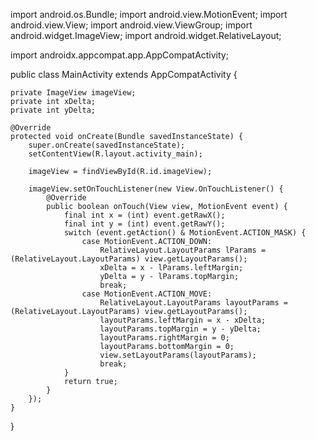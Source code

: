 import android.os.Bundle;
import android.view.MotionEvent;
import android.view.View;
import android.view.ViewGroup;
import android.widget.ImageView;
import android.widget.RelativeLayout;

import androidx.appcompat.app.AppCompatActivity;

public class MainActivity extends AppCompatActivity {

    private ImageView imageView;
    private int xDelta;
    private int yDelta;

    @Override
    protected void onCreate(Bundle savedInstanceState) {
        super.onCreate(savedInstanceState);
        setContentView(R.layout.activity_main);

        imageView = findViewById(R.id.imageView);

        imageView.setOnTouchListener(new View.OnTouchListener() {
            @Override
            public boolean onTouch(View view, MotionEvent event) {
                final int x = (int) event.getRawX();
                final int y = (int) event.getRawY();
                switch (event.getAction() & MotionEvent.ACTION_MASK) {
                    case MotionEvent.ACTION_DOWN:
                        RelativeLayout.LayoutParams lParams = (RelativeLayout.LayoutParams) view.getLayoutParams();
                        xDelta = x - lParams.leftMargin;
                        yDelta = y - lParams.topMargin;
                        break;
                    case MotionEvent.ACTION_MOVE:
                        RelativeLayout.LayoutParams layoutParams = (RelativeLayout.LayoutParams) view.getLayoutParams();
                        layoutParams.leftMargin = x - xDelta;
                        layoutParams.topMargin = y - yDelta;
                        layoutParams.rightMargin = 0;
                        layoutParams.bottomMargin = 0;
                        view.setLayoutParams(layoutParams);
                        break;
                }
                return true;
            }
        });
    }
}
